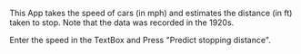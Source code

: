 This App takes the speed of cars (in mph) and estimates the distance (in ft) taken to stop. 
Note that the data was recorded in the 1920s.

Enter the speed in the TextBox and Press "Predict stopping distance".

